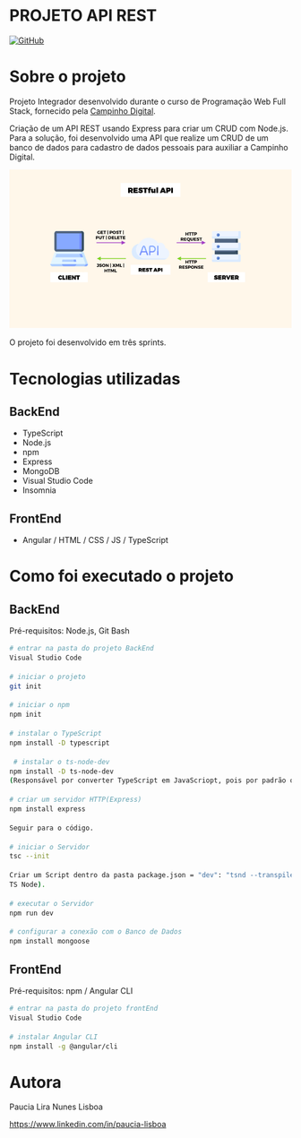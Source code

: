 # PROJETO API REST

[![GitHub](https://img.shields.io/github/license/paucinha/projeto-api)](https://github.com/Paucinha/projeto-api/blob/master/LICENSE)

# Sobre o projeto

Projeto Integrador desenvolvido durante o curso de Programação Web Full Stack, fornecido pela [Campinho Digital](https://www.campinhodigital.org/).

Criação de um  API REST usando Express para criar um CRUD com Node.js. Para a solução, foi desenvolvido uma API que realize um CRUD de um banco de dados para cadastro de dados pessoais para auxiliar a Campinho Digital.

![API](https://github.com/Paucinha/assets/blob/master/apiP.png?raw=true)

O projeto foi desenvolvido em três sprints.

# Tecnologias utilizadas

## BackEnd
- TypeScript
- Node.js
- npm
- Express
- MongoDB
- Visual Studio Code
- Insomnia

## FrontEnd
- Angular / HTML / CSS / JS / TypeScript

# Como foi executado o projeto

## BackEnd
Pré-requisitos: Node.js, Git Bash

```bash
# entrar na pasta do projeto BackEnd
Visual Studio Code

# iniciar o projeto
git init

# iniciar o npm
npm init

# instalar o TypeScript
npm install -D typescript

 # instalar o ts-node-dev
npm install -D ts-node-dev
(Responsável por converter TypeScript em JavaScriopt, pois por padrão o Node.js só entende JavaScript).

# criar um servidor HTTP(Express)
npm install express

Seguir para o código.

# iniciar o Servidor
tsc --init

Criar um Script dentro da pasta package.json = "dev": "tsnd --transpile-only --respawn --ignore-watch node_modules src/server.ts", (esse comando esta na documentação 
TS Node).

# executar o Servidor
npm run dev

# configurar a conexão com o Banco de Dados
npm install mongoose
```

## FrontEnd
Pré-requisitos: npm / Angular CLI

```bash
# entrar na pasta do projeto frontEnd
Visual Studio Code

# instalar Angular CLI
npm install -g @angular/cli
```

# Autora

Paucia Lira Nunes Lisboa

https://www.linkedin.com/in/paucia-lisboa

